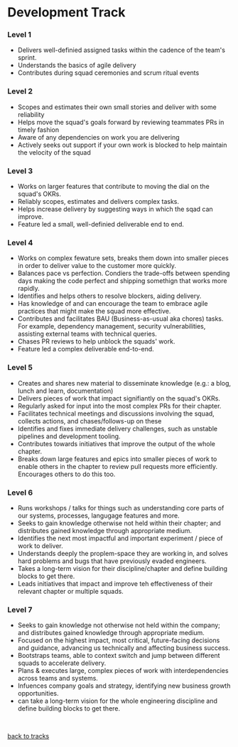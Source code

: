 # Development Track

### Level 1
<ul>
  <li>Delivers well-definied assigned tasks within the cadence of the team's sprint.</li>
  <li>Understands the basics of agile delivery</li>
  <li>Contributes during squad ceremonies and scrum ritual events</li>
</uL>

### Level 2
<ul>
  <li>Scopes and estimates their own small stories and deliver with some reliability</li>
  <li>Helps move the squad's goals forward by reviewing teammates PRs in  timely fashion</li>
  <li>Aware of any dependencies on work you are delivering</li>
  <li>Actively seeks out support if your own work is blocked to help maintain the velocity of the squad</li>
</ul>  
  
  ### Level 3  
  <ul>
    <li>Works on larger features that contribute to moving the dial on the squad's OKRs.</li>
    <li>Reliably scopes, estimates and delivers complex tasks.</li>
    <li>Helps increase delivery by suggesting ways in which the sqad can improve.</li>
    <li>Feature led a small, well-definied deliverable end to end.</li>
  </ul>

  ### Level 4
  <ul>
    <li>Works on complex fewature sets, breaks them down into smaller pieces in order to deliver value to the customer more quickly.</li>
    <li>Balances pace vs perfection. Condiers the trade-offs between spending days making the code perfect and shipping somethign that works more rapidly.</li>
    <li>Identifies and helps others to resolve blockers, aiding delivery.</li>
    <li>Has knowledge of and can encourage the team to embrace agile practices that might make the squad more effective.</li>
    <li>Contributes and facilitates BAU (Business-as-usual aka chores) tasks. For example, dependency management, security vulnerabilities, assisting external teams with technical queries.</li>
    <li>Chases PR reviews to help unblock the squads' work.</li>
    <li>Feature led a complex deliverable end-to-end.</li>
  </ul>

  ### Level 5
  <ul>
    <li>Creates and shares new material to disseminate knowledge (e.g.: a blog, lunch and learn, documentation)</li>
    <li>Delivers pieces of work that impact signifiantly on the squad's OKRs.</li>
    <li>Regularly asked for input into the most complex PRs for their chapter.</li>
    <li>Facilitates technical meetings and discussions involving the squad, collects actions, and chases/follows-up on these</li>
    <li>Identifies and fixes immediate delivery challenges, such as unstable pipelines and development tooling.</li>
    <li>Contributes towards initiatives that improve the output of the whole chapter.</li>
    <li>Breaks down large features and epics into smaller pieces of work to enable others in the chapter to review pull requests more efficiently. Encourages others to do this too.</li>
  </ul>

  ### Level 6
  <ul>
    <li>Runs workshops / talks for things such as understanding core parts of our systems, processes, langugage features and more.</li>
    <li>Seeks to gain knowledge otherwise not held within their chapter; and distributes gained knowledge through appropriate medium.</li>
    <li>Identifies the next most impactful and important experiment / piece of work to deliver.</li>
    <li>Understands deeply the proplem-space they are working in, and solves hard problems and bugs that have previously evaded engineers.</li>
    <li>Takes a long-term vision for their discipline/chapter and define building blocks to get there.</li>
    <li>Leads initiatives that impact and improve teh effectiveness of their relevant chapter or multiple squads.</li>
  </ul>

  ### Level 7
  <ul>
    <li>Seeks to gain knowledge not otherwise not held within the company; and distributes gained knowledge through appropriate medium.</li>
    <li>Focused on the highest impact, most critical, future-facing decisions and guidance, advancing us technically and affecting business success.</li>
    <li>Bootstraps teams, able to context switch and jump between different squads to accelerate delivery.</li>
    <li>Plans & executes large, complex pieces of work with interdependencies across teams and systems.</li>
    <li>Infuences company  goals and strategy, identifying new business growth opportunities.</li>
    <li>can take a long-term vision for the whole engineering discipline and define building blocks to get there.</li>
  </ul>


<br>

[back to tracks](tracks.md)